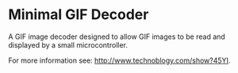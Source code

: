 # Minimal GIF Decoder
A GIF image decoder designed to allow GIF images to be read and displayed by a small microcontroller.

For more information see: http://www.technoblogy.com/show?45YI.
